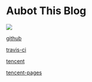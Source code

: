 # Aubot This Blog

![](https://travis-ci.org/yishenggudou/blog.svg?branch=master)



[github](https://github.com/yishenggudou/blog)

[travis-ci](https://travis-ci.org/yishenggudou/blog)

[tencent](https://dev.tencent.com/u/yishenggudou/p/blog)

[tencent-pages](https://dev.tencent.com/u/yishenggudou/p/blog/git/pages)